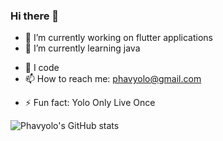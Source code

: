 ### Hi there 👋


<!-- **Phavyolo/Phavyolo** is a ✨ _special_ ✨ repository because its `README.md` (this file) appears on your GitHub profile. -->

<!-- Here are some ideas to get you started: -->

- 🔭 I’m currently working on flutter applications
- 🌱 I’m currently learning java
<!-- - 👯 I’m looking to collaborate on ... -->
<!-- - 🤔 I’m looking for help with ... -->
- 💬 I code
- 📫 How to reach me: phavyolo@gmail.com
<!-- - 😄 Pronouns: ... -->
- ⚡ Fun fact: Yolo Only Live Once

![Phavyolo's GitHub stats](https://github-readme-stats.vercel.app/api?username=Phavyolo&show_icons=true&theme=radical&count_private=true)
